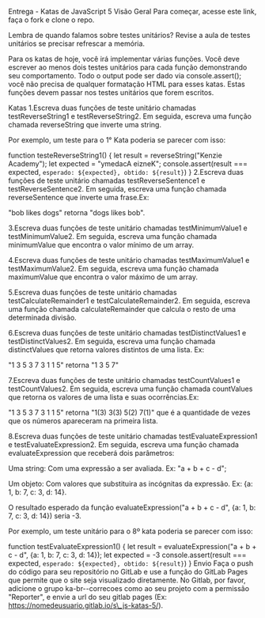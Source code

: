 Entrega - Katas de JavaScript 5
Visão Geral
Para começar, acesse este link, faça o fork e clone o repo.

Lembra de quando falamos sobre testes unitários? Revise a aula de testes unitários se precisar refrescar a memória.

Para os katas de hoje, você irá implementar várias funções. Você deve escrever ao menos dois testes unitários para cada função demonstrando seu comportamento. Todo o output pode ser dado via console.assert(); você não precisa de qualquer formatação HTML para esses katas. Estas funções devem passar nos testes unitários que forem escritos.

Katas
1.Escreva duas funções de teste unitário chamadas testReverseString1 e testReverseString2. Em seguida, escreva uma função chamada reverseString que inverte uma string.

Por exemplo, um teste para o 1° Kata poderia se parecer com isso:

function testeReverseString1() {
   let result = reverseString("Kenzie Academy");
   let expected = "ymedacA eizneK";
   console.assert(result === expected, `esperado: ${expected}, obtido: ${result}`)
}
2.Escreva duas funções de teste unitário chamadas testReverseSentence1 e testReverseSentence2. Em seguida, escreva uma função chamada reverseSentence que inverte uma frase.Ex:

"bob likes dogs" retorna "dogs likes bob".

3.Escreva duas funções de teste unitário chamadas testMinimumValue1 e testMinimumValue2. Em seguida, escreva uma função chamada minimumValue que encontra o valor mínimo de um array.

4.Escreva duas funções de teste unitário chamadas testMaximumValue1 e testMaximumValue2. Em seguida, escreva uma função chamada maximumValue que encontra o valor máximo de um array.

5.Escreva duas funções de teste unitário chamadas testCalculateRemainder1 e testCalculateRemainder2. Em seguida, escreva uma função chamada calculateRemainder que calcula o resto de uma determinada divisão.

6.Escreva duas funções de teste unitário chamadas testDistinctValues1 e testDistinctValues2. Em seguida, escreva uma função chamada distinctValues que retorna valores distintos de uma lista. Ex:

"1 3 5 3 7 3 1 1 5" retorna "1 3 5 7"

7.Escreva duas funções de teste unitário chamadas testCountValues1 e testCountValues2. Em seguida, escreva uma função chamada countValues que retorna os valores de uma lista e suas ocorrências.Ex:

"1 3 5 3 7 3 1 1 5" retorna "1(3) 3(3) 5(2) 7(1)" que é a quantidade de vezes que os números apareceram na primeira lista.

8.Escreva duas funções de teste unitário chamadas testEvaluateExpression1 e testEvaluateExpression2. Em seguida, escreva uma função chamada evaluateExpression que receberá dois parâmetros:

Uma string: Com uma expressão a ser avaliada. Ex: "a + b + c - d";

Um objeto: Com valores que substituira as incógnitas da expressão. Ex: {a: 1, b: 7, c: 3, d: 14}.

O resultado esperado da função evaluateExpression("a + b + c - d", {a: 1, b: 7, c: 3, d: 14}) seria -3.

Por exemplo, um teste unitário para o 8º kata poderia se parecer com isso:

function testEvaluateExpression1() {
   let result = evaluateExpression("a + b + c - d", {a: 1, b: 7, c: 3, d: 14});
   let expected = -3
   console.assert(result === expected, `esperado: ${expected}, obtido: ${result}`)
}
Envio
Faça o push do código para seu repositório no GitLab e use a função do GitLab Pages que permite que o site seja visualizado diretamente. No Gitlab, por favor, adicione o grupo ka-br-<sua-turma>-correcoes como ao seu projeto com a permissão "Reporter", e envie a url do seu gitlab pages (Ex: https://nomedeusuario.gitlab.io/s\_js-katas-5/).